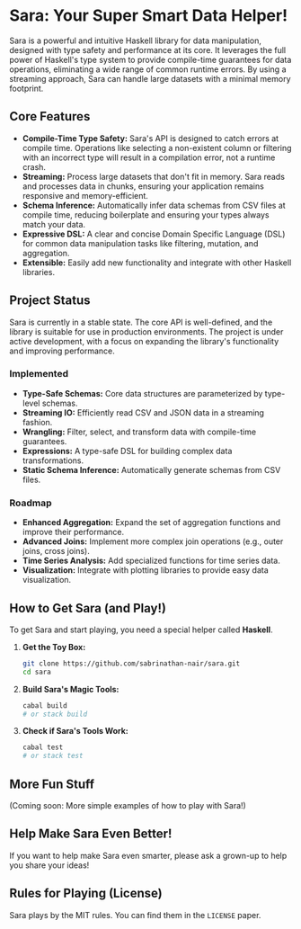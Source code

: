 # Sara: Your Super Smart Data Helper!

Sara is a powerful and intuitive Haskell library for data manipulation, designed with type safety and performance at its core. It leverages the full power of Haskell's type system to provide compile-time guarantees for data operations, eliminating a wide range of common runtime errors. By using a streaming approach, Sara can handle large datasets with a minimal memory footprint.

## Core Features

- **Compile-Time Type Safety:** Sara's API is designed to catch errors at compile time. Operations like selecting a non-existent column or filtering with an incorrect type will result in a compilation error, not a runtime crash.
- **Streaming:** Process large datasets that don't fit in memory. Sara reads and processes data in chunks, ensuring your application remains responsive and memory-efficient.
- **Schema Inference:** Automatically infer data schemas from CSV files at compile time, reducing boilerplate and ensuring your types always match your data.
- **Expressive DSL:** A clear and concise Domain Specific Language (DSL) for common data manipulation tasks like filtering, mutation, and aggregation.
- **Extensible:** Easily add new functionality and integrate with other Haskell libraries.

## Project Status

Sara is currently in a stable state. The core API is well-defined, and the library is suitable for use in production environments. The project is under active development, with a focus on expanding the library's functionality and improving performance.

### Implemented

- **Type-Safe Schemas:** Core data structures are parameterized by type-level schemas.
- **Streaming IO:** Efficiently read CSV and JSON data in a streaming fashion.
- **Wrangling:** Filter, select, and transform data with compile-time guarantees.
- **Expressions:** A type-safe DSL for building complex data transformations.
- **Static Schema Inference:** Automatically generate schemas from CSV files.

### Roadmap

- **Enhanced Aggregation:** Expand the set of aggregation functions and improve their performance.
- **Advanced Joins:** Implement more complex join operations (e.g., outer joins, cross joins).
- **Time Series Analysis:** Add specialized functions for time series data.
- **Visualization:** Integrate with plotting libraries to provide easy data visualization.

## How to Get Sara (and Play!)

To get Sara and start playing, you need a special helper called **Haskell**.

1.  **Get the Toy Box:**
    ```bash
    git clone https://github.com/sabrinathan-nair/sara.git
    cd sara
    ```

2.  **Build Sara's Magic Tools:**
    ```bash
    cabal build
    # or stack build
    ```

3.  **Check if Sara's Tools Work:**
    ```bash
    cabal test
    # or stack test
    ```

## More Fun Stuff

(Coming soon: More simple examples of how to play with Sara!)

## Help Make Sara Even Better!

If you want to help make Sara even smarter, please ask a grown-up to help you share your ideas!

## Rules for Playing (License)

Sara plays by the MIT rules. You can find them in the `LICENSE` paper.